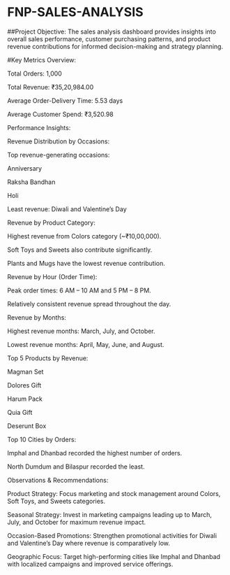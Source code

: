 # FNP-SALES-ANALYSIS


##Project Objective:
The sales analysis dashboard provides insights into overall sales performance, customer purchasing patterns, and product revenue contributions for informed decision-making and strategy planning.

#Key Metrics Overview:

Total Orders: 1,000

Total Revenue: ₹35,20,984.00

Average Order-Delivery Time: 5.53 days

Average Customer Spend: ₹3,520.98

Performance Insights:

Revenue Distribution by Occasions:

Top revenue-generating occasions:

Anniversary

Raksha Bandhan

Holi

Least revenue: Diwali and Valentine’s Day

Revenue by Product Category:

Highest revenue from Colors category (~₹10,00,000).

Soft Toys and Sweets also contribute significantly.

Plants and Mugs have the lowest revenue contribution.

Revenue by Hour (Order Time):

Peak order times: 6 AM – 10 AM and 5 PM – 8 PM.

Relatively consistent revenue spread throughout the day.

Revenue by Months:

Highest revenue months: March, July, and October.

Lowest revenue months: April, May, June, and August.

Top 5 Products by Revenue:

Magman Set

Dolores Gift

Harum Pack

Quia Gift

Deserunt Box

Top 10 Cities by Orders:

Imphal and Dhanbad recorded the highest number of orders.

North Dumdum and Bilaspur recorded the least.

Observations & Recommendations:

Product Strategy: Focus marketing and stock management around Colors, Soft Toys, and Sweets categories.

Seasonal Strategy: Invest in marketing campaigns leading up to March, July, and October for maximum revenue impact.

Occasion-Based Promotions: Strengthen promotional activities for Diwali and Valentine’s Day where revenue is comparatively low.

Geographic Focus: Target high-performing cities like Imphal and Dhanbad with localized campaigns and improved service offerings.
